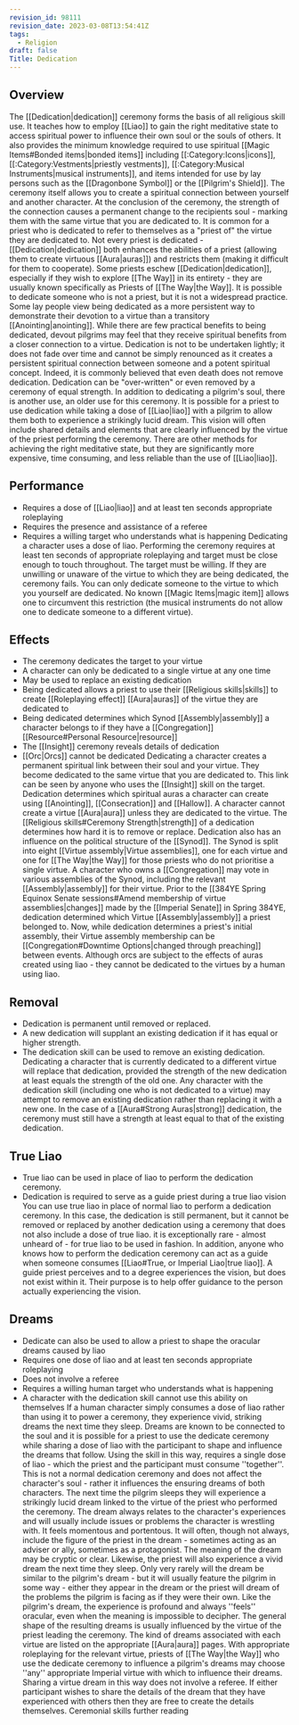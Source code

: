 ```yaml
---
revision_id: 98111
revision_date: 2023-03-08T13:54:41Z
tags:
  - Religion
draft: false
Title: Dedication
---
```

## Overview
The [[Dedication|dedication]] ceremony forms the basis of all religious skill use. It teaches how to employ [[Liao]] to gain the right meditative state to access spiritual power to influence their own soul or the souls of others. It also provides the minimum knowledge required to use spiritual [[Magic Items#Bonded items|bonded items]] including [[:Category:Icons|icons]], [[:Category:Vestments|priestly vestments]], [[:Category:Musical Instruments|musical instruments]], and items intended for use by lay persons such as the [[Dragonbone Symbol]] or the [[Pilgrim's Shield]].
The ceremony itself allows you to create a spiritual connection between yourself and another character. At the conclusion of the ceremony, the strength of the connection causes a permanent change to the recipients soul - marking them with the same virtue that you are dedicated to. 
It is common for a priest who is dedicated to refer to themselves as a "priest of" the virtue they are dedicated to. Not every priest is dedicated - [[Dedication|dedication]] both enhances the abilities of a priest (allowing them to create virtuous [[Aura|auras]]) and restricts them (making it difficult for them to cooperate). Some priests eschew [[Dedication|dedication]], especially if they wish to explore [[The Way]] in its entirety - they are usually known specifically as Priests of [[The Way|the Way]].
It is possible to dedicate someone who is not a priest, but it is not a widespread practice. Some lay people view being dedicated as a more persistent way to demonstrate their devotion to a virtue than a transitory [[Anointing|anointing]]. While there are few practical benefits to being dedicated, devout pilgrims may feel that they receive spiritual benefits from a closer connection to a virtue. 
Dedication is not to be undertaken lightly; it does not fade over time and cannot be simply renounced as it creates a persistent spiritual connection between someone and a potent spiritual concept. Indeed, it is commonly believed that even death does not remove dedication. Dedication can be "over-written" or even removed by a ceremony of equal strength.
In addition to dedicating a pilgrim's soul, there is another use, an older use for this ceremony. It is possible for a priest to use dedication while taking a dose of [[Liao|liao]] with a pilgrim to allow them both to experience a strikingly lucid dream. This vision will often include shared details and elements that are clearly influenced by the virtue of the priest performing the ceremony.
There are other methods for achieving the right meditative state, but they are significantly more expensive, time consuming, and less reliable than the use of [[Liao|liao]].
## Performance
* Requires a dose of [[Liao|liao]] and at least ten seconds appropriate roleplaying
* Requires the presence and assistance of a referee
* Requires a willing target who understands what is happening
Dedicating a character uses a dose of liao. Performing the ceremony requires at least ten seconds of appropriate roleplaying and target must be close enough to touch throughout. The target must be willing. If they are unwilling or unaware of the virtue to which they are being dedicated, the ceremony fails. 
You can only dedicate someone to the virtue to which you yourself are dedicated. No known [[Magic Items|magic item]] allows one to circumvent this restriction (the musical instruments do not allow one to dedicate someone to a different virtue).
## Effects
* The ceremony dedicates the target to your virtue
* A character can only be dedicated to a single virtue at any one time
* May be used to replace an existing dedication
* Being dedicated allows a priest to use their [[Religious skills|skills]] to create [[Roleplaying effect]] [[Aura|auras]] of the virtue they are dedicated to
* Being dedicated determines which Synod [[Assembly|assembly]] a character belongs to if they have a [[Congregation]] [[Resource#Personal Resource|resource]]
* The [[Insight]] ceremony reveals details of dedication
* [[Orc|Orcs]] cannot be dedicated
Dedicating a character creates a permanent spiritual link between their soul and your virtue. They become dedicated to the same virtue that you are dedicated to. This link can be seen by anyone who uses the [[Insight]] skill on the target.
Dedication determines which spiritual auras a character can create using [[Anointing]], [[Consecration]] and [[Hallow]]. A character cannot create a virtue [[Aura|aura]] unless they are dedicated to the virtue. The [[Religious skills#Ceremony Strength|strength]] of a dedication determines how hard it is to remove or replace.
Dedication also has an influence on the political structure of the [[Synod]]. The Synod is split into eight [[Virtue assembly|Virtue assemblies]], one for each virtue and one for [[The Way|the Way]] for those priests who do not prioritise a single virtue. A character who owns a [[Congregation]] may vote in various assemblies of the Synod, including the relevant [[Assembly|assembly]] for their virtue. Prior to the [[384YE Spring Equinox Senate sessions#Amend membership of virtue assemblies|changes]] made by the [[Imperial Senate]] in Spring 384YE, dedication determined which Virtue [[Assembly|assembly]] a priest belonged to. Now, while dedication determines a priest's initial assembly, their Virtue assembly membership can be [[Congregation#Downtime Options|changed through preaching]] between events.
Although orcs are subject to the effects of auras created using liao - they cannot be dedicated to the virtues by a human using liao.
## Removal
* Dedication is permanent until removed or replaced.
* A new dedication will supplant an existing dedication if it has equal or higher strength.
* The dedication skill can be used to remove an existing dedication.
Dedicating a character that is currently dedicated to a different virtue will replace that dedication, provided the strength of the new dedication at least equals the strength of the old one.
Any character with the dedication skill (including one who is not dedicated to a virtue) may attempt to remove an existing dedication rather than replacing it with a new one. In the case of a [[Aura#Strong Auras|strong]] dedication, the ceremony must still have a strength at least equal to that of the existing dedication.
## True Liao
* True liao can be used in place of liao to perform the dedication ceremony.
* Dedication is required to serve as a guide priest during a true liao vision
You can use true liao in place of normal liao to perform a dedication ceremony. In this case, the dedication is still permanent, but it cannot be removed or replaced by another dedication using a ceremony that does not also include a dose of true liao. it is exceptionally rare - almost unheard of - for true liao to be used in fashion.
In addition, anyone who knows how to perform the dedication ceremony can act as a guide when someone consumes [[Liao#True, or Imperial Liao|true liao]]. A guide priest perceives and to a degree experiences the vision, but does not exist within it. Their purpose is to help offer guidance to the person actually experiencing the vision.
## Dreams
* Dedicate can also be used to allow a priest to shape the oracular dreams caused by liao
* Requires one dose of liao and at least ten seconds appropriate roleplaying
* Does not involve a referee
* Requires a willing human target who understands what is happening
* A character with the dedication skill cannot use this ability on themselves
If a human character simply consumes a dose of liao rather than using it to power a ceremony, they experience vivid, striking dreams the next time they sleep. Dreams are known to be connected to the soul and it is possible for a priest to use the dedicate ceremony while sharing a dose of liao with the participant to shape and influence the dreams that follow. Using the skill in this way, requires a single dose of liao - which the priest and the participant must consume ''together''. This is not a normal dedication ceremony and does not affect the character's soul - rather it influences the ensuring dreams of both characters.
The next time the pilgrim sleeps they will experience a strikingly lucid dream linked to the virtue of the priest who performed the ceremony. The dream always relates to the character's experiences and will usually include issues or problems the character is wrestling with. It feels momentous and portentous. It will often, though not always, include the figure of the priest in the dream - sometimes acting as an adviser or ally, sometimes as a protagonist. The meaning of the dream may be cryptic or clear.
Likewise, the priest will also experience a vivid dream the next time they sleep. Only very rarely will the dream be similar to the pilgrim's dream - but it will usually feature the pilgrim in some way - either they appear in the dream or the priest will dream of the problems the pilgrim is facing as if they were their own. Like the pilgrim's dream, the experience is profound and always ''feels'' oracular, even when the meaning is impossible to decipher.
The general shape of the resulting dreams is usually influenced by the virtue of the priest leading the ceremony. The kind of dreams associated with each virtue are listed on the appropriate [[Aura|aura]] pages. With appropriate roleplaying for the relevant virtue, priests of [[The Way|the Way]] who use the dedicate ceremony to influence a pilgrim's dreams may choose ''any'' appropriate Imperial virtue with which to influence their dreams.
Sharing a virtue dream in this way does not involve a referee. If either participant wishes to share the details of the dream that they have experienced with others then they are free to create the details themselves.
Ceremonial skills further reading
